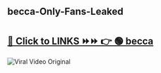 
 ## becca-Only-Fans-Leaked

# <h2><a href="https://clipsfans.com/becca&ref=git">🔗 Click to LINKS ⏩⏩ 👉 🟢 becca </a></h2>

<a href="https://clipsfans.com/becca&ref=git" rel="nofollow" data-target="animated-image.originalLink"><img src="https://i.ibb.co.com/xMMVF88/686577567.gif" alt="Viral Video Original" style="max-width: 100%; display: inline-block;" data-target="animated-image.originalImage"></a>
